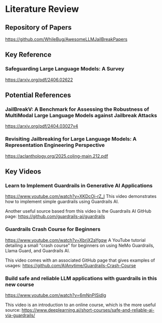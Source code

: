 # Literature Review

## Repository of Papers

https://github.com/WhileBug/AwesomeLLMJailBreakPapers

## Key Reference

### Safeguarding Large Language Models: A Survey
https://arxiv.org/pdf/2406.02622

## Potential References

### JailBreakV: A Benchmark for Assessing the Robustness of MultiModal Large Language Models against Jailbreak Attacks
https://arxiv.org/pdf/2404.03027v4

### Revisiting Jailbreaking for Large Language Models: A Representation Engineering Perspective
https://aclanthology.org/2025.coling-main.212.pdf

## Key Videos

### Learn to Implement Guardrails in Generative AI Applications
https://www.youtube.com/watch?v=XKDcOi-rZ_I
This video demonstrates how to implement simple guardrails using Guardrails AI.

Another useful source based from this video is the Guardrails AI GitHub page:
https://github.com/guardrails-ai/guardrails

### Guardrails Crash Course for Beginners
https://www.youtube.com/watch?v=XbriX2aYgqw
A YouTube tutorial detailing a small "crash course" for beginners on using NeMo Guardrails, Llama Guard, and Guardrails AI.

This video comes with an associated GitHub page that gives examples of usages:
https://github.com/AIAnytime/Guardrails-Crash-Course

### Build safe and reliable LLM applications with guardrails in this new course
https://www.youtube.com/watch?v=6mNnPISidlg

This video is an introduction to an online course, which is the more useful source:
https://www.deeplearning.ai/short-courses/safe-and-reliable-ai-via-guardrails/
